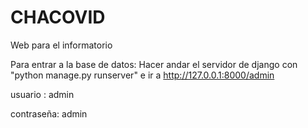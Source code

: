 # CHACOVID
Web para el informatorio


Para entrar a la base de datos: Hacer andar el servidor de django con  "python manage.py runserver" e ir a http://127.0.0.1:8000/admin

usuario : admin 

contraseña: admin
